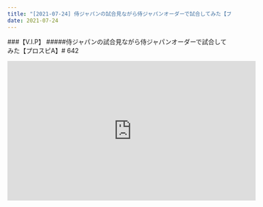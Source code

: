 ```yaml
---
title: "[2021-07-24] 侍ジャパンの試合見ながら侍ジャパンオーダーで試合してみた【プロスピA】# 642 他"
date: 2021-07-24
---
```

###【V.I.P】
#####侍ジャパンの試合見ながら侍ジャパンオーダーで試合してみた【プロスピA】# 642
<iframe width="560" height="315" src="https://www.youtube.com/embed/knPQh9_kGwY" frameborder="0" allow="accelerometer; autoplay; clipboard-write; encrypted-media; gyroscope; picture-in-picture" allowfullscreen></iframe>


